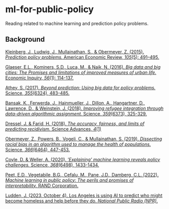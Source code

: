# ml-for-public-policy
Reading related to machine learning and prediction policy problems.

## Background
[Kleinberg, J., Ludwig, J., Mullainathan, S., & Obermeyer, Z. (2015). *Prediction policy problems.* American Economic Review, *105*(5): 491–495.](https://www.cs.cornell.edu/home/kleinber/aer15-prediction.pdf)

[Glaeser, E.L., Kominers, S.D., Luca, M., & Naik, N. (2016). *Big data and big cities: The Promises and limitations of improved measures of urban life.* Economic Inquiry, *56*(1): 114-137.](https://www.nber.org/system/files/working_papers/w21778/w21778.pdf)

[Athey, S. (2017). *Beyond prediction: Using big data for policy problems.* Science, *355*(6324), 483-485.](https://scholar.harvard.edu/files/people_analytics/files/beyond_prediction.pdf)

[Bansak, K., Ferwerda, J., Hainmueller, J., Dillon, A., Hangartner, D., Lawrence, D., & Weinstein, J. (2018). *Improving refugee integration through data-driven algorithmic assignment.* Science, *359*(6373), 325-329.](https://www.science.org/doi/epdf/10.1126/science.aao4408)

[Dressel, J. & Farid, H. (2018). *The accuracy, fairness, and limits of predicting recidivism.* Science Advances, *4*(1)](https://www.science.org/doi/reader/10.1126/sciadv.aao5580)

[Obermeyer, Z., Powers, B., Vogeli, C., & Mullainathan, S. (2019). *Dissecting racial bias in an algorithm used to manage the health of populations.* Science, *366*(6464), 447-453.](https://www.science.org/doi/reader/10.1126/science.aax2342)

[Coyle, D. & Weller, A. (2020). *'Explaining' machine learning reveals policy challenges.* Science, *368*(6498), 1433-1434.](http://lcfi.ac.uk/media/uploads/files/CoyleWeller_ExpML_Science_June20.pdf)

[Peet, E.D., Vegetabile, B.G., Cefalu, M., Pane, J.D., Damberg, C.L. (2022). *Machine learning in public policy: The perils and promises of interpretability.* RAND Corporation.](https://www.rand.org/content/dam/rand/pubs/perspectives/PEA800/PEA828-1/RAND_PEA828-1.pdf)

[Ludden, J. (2023, October 4). Los Angeles is using AI to predict who might become homeless and help before they do. *National Public Radio (NPR)*.](https://www.npr.org/2023/10/04/1202374047/los-angeles-is-using-ai-to-predict-who-might-become-homeless-and-help-before-the)
